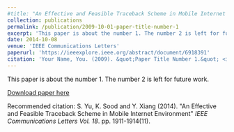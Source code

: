 ```yaml
---
#title: "An Effective and Feasible Traceback Scheme in Mobile Internet Environment"
collection: publications
permalink: /publication/2009-10-01-paper-title-number-1
excerpt: 'This paper is about the number 1. The number 2 is left for future work.'
date: 2014-10-08
venue: 'IEEE Communications Letters'
paperurl: 'https://ieeexplore.ieee.org/abstract/document/6918391'
citation: 'Your Name, You. (2009). &quot;Paper Title Number 1.&quot; <i>Journal 1</i>. 1(1).'
---
```

This paper is about the number 1. The number 2 is left for future work.

[Download paper here](https://ieeexplore.ieee.org/abstract/document/6918391)

Recommended citation: S. Yu, K. Sood and Y. Xiang (2014). "An Effective and Feasible Traceback Scheme in Mobile Internet Environment" <i>IEEE Communications Letters Vol. 18</i>. pp. 1911-1914(11).
